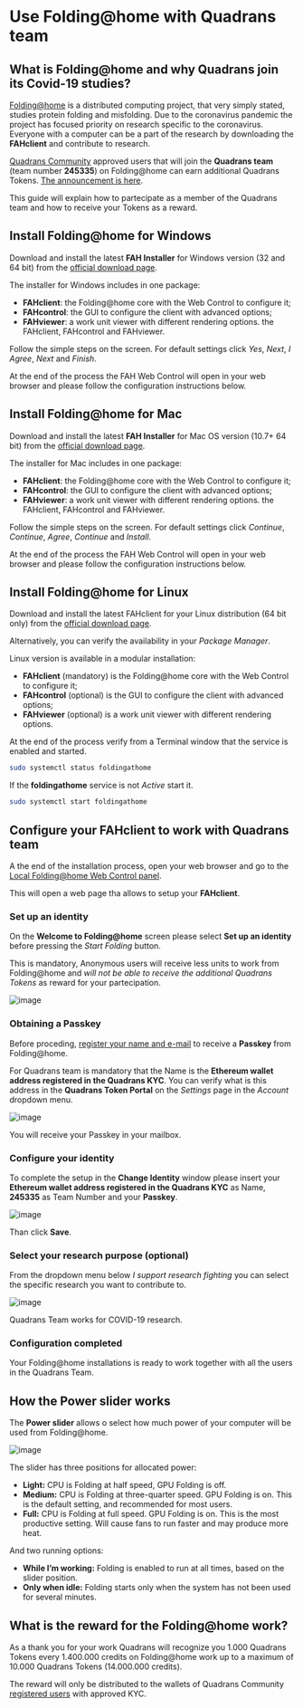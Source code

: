 Use Folding\@home with Quadrans team 
====================================

## What is Folding\@home and why Quadrans join its Covid-19 studies? 

[Folding\@home](https://foldingathome.org) is a distributed computing project, that very simply stated, studies protein folding and misfolding. Due to the coronavirus pandemic the project has focused priority on research specific to the coronavirus. Everyone with a
computer can be a part of the research by downloading the **FAHclient** and contribute to research.

[Quadrans Community](https://quadrans.io/staking.php) approved users that will join the **Quadrans team** (team number **245335**) on Folding\@home can earn additional Quadrans Tokens. [The announcement is here](https://quadrans.io/news-foldingathome-covid-19.php).

This guide will explain how to partecipate as a member of the Quadrans team and how to receive your Tokens as a reward.

## Install Folding\@home for Windows

Download and install the latest **FAH Installer** for Windows version (32 and 64 bit) from the [official download page](https://foldingathome.org/alternative-downloads/).

The installer for Windows includes in one package:
 * **FAHclient**: the Folding@home core with the Web Control to configure it;
 * **FAHcontrol**: the GUI to configure the client with advanced options;
 * **FAHviewer**: a work unit viewer with different rendering options. the FAHclient, FAHcontrol and FAHviewer.

Follow the simple steps on the screen. For default settings click
*Yes*, *Next*, *I Agree*, *Next* and *Finish*.

At the end of the process the FAH Web Control will open in your web browser and please follow the configuration instructions below.

## Install Folding\@home for Mac

Download and install the latest **FAH Installer** for Mac OS version (10.7+ 64 bit) from the [official download page](https://foldingathome.org/alternative-downloads/).

The installer for Mac includes in one package:

* **FAHclient**: the Folding@home core with the Web Control to configure it;
* **FAHcontrol**: the GUI to configure the client with advanced options;
* **FAHviewer**: a work unit viewer with different rendering options. the FAHclient, FAHcontrol and FAHviewer.

Follow the simple steps on the screen. For default settings click
*Continue*, *Continue*, *Agree*, *Continue* and *Install*.

At the end of the process the FAH Web Control will open in your web browser and please follow the configuration instructions below.

## Install Folding\@home for Linux

Download and install the latest FAHclient for your Linux distribution (64 bit only) from the [official download page](https://foldingathome.org/alternative-downloads/).

Alternatively, you can verify the availability in your *Package Manager*.

Linux version is available in a modular installation:
* **FAHclient** (mandatory) is the Folding@home core with the Web Control to configure it;
* **FAHcontrol** (optional) is the GUI to configure the client with advanced options;
* **FAHviewer** (optional) is a work unit viewer with different rendering options.

At the end of the process verify from a Terminal window that the service is enabled and started.

``` bash
sudo systemctl status foldingathome
```

If the **foldingathome** service is not *Active* start it.

``` bash
sudo systemctl start foldingathome
```

## Configure your FAHclient to work with Quadrans team 

A the end of the installation process, open your web browser and go to the [Local Folding\@home Web Control panel](https://client.foldingathome.org/).

This will open a web page tha allows to setup your **FAHclient**.

### Set up an identity

On the **Welcome to Folding\@home** screen please select **Set up an identity** before pressing the *Start Folding* button.

This is mandatory, Anonymous users will receive less units to work from Folding\@home and _will not be able to receive the additional Quadrans Tokens_ as reward for your partecipation.

![image](../_static/images/folding_at_home/folding-how-to-1-set-up-identity.png)

### Obtaining a Passkey

Before proceding, [register your name and e-mail](https://apps.foldingathome.org/getpasskey) to receive a **Passkey** from Folding\@home.

For Quadrans team is mandatory that the Name is the **Ethereum wallet address registered in the Quadrans KYC**. You can verify what is this address in the **Quadrans Token Portal** on the *Settings* page in the *Account* dropdown menu.

![image](../_static/images/folding_at_home/folding-how-to-2-obtain-a-passkey.png)

You will receive your Passkey in your mailbox.

### Configure your identity

To complete the setup in the **Change Identity** window please insert your **Ethereum wallet address registered in the Quadrans KYC** as Name, **245335** as Team Number and your **Passkey**.

![image](../_static/images/folding_at_home/folding-how-to-3-change-identity.png)

Than click **Save**.

### Select your research purpose (optional) 

From the dropdown menu below *I support research fighting* you can select the specific research you want to contribute to.

![image](../_static/images/folding_at_home/folding-how-to-5-select-research-fighting.png)

Quadrans Team works for COVID-19 research.

### Configuration completed

Your Folding\@home installations is ready to work together with all the users in the Quadrans Team.

## How the Power slider works

The **Power slider** allows o select how much power of your computer will be used from Folding\@home.

![image](../_static/images/folding_at_home/folding-how-to-4-allocate-your-power.png)

The slider has three positions for allocated power:

* **Light:** CPU is Folding at half speed, GPU Folding is off.
* **Medium:** CPU is Folding at three-quarter speed. GPU Folding is on. This is the default setting, and recommended for most users.
* **Full:** CPU is Folding at full speed. GPU Folding is on. This is the most productive setting. Will cause fans to run faster and may produce more heat.

And two running options:

* **While I’m working:** Folding is enabled to run at all times, based on the slider position.
* **Only when idle:** Folding starts only when the system has not been used for several minutes.

## What is the reward for the Folding\@home work?

As a thank you for your work Quadrans will recognize you 1.000 Quadrans Tokens every 1.400.000 credits on Folding\@home work up to a maximum of 10.000 Quadrans Tokens (14.000.000 credits).

The reward will only be distributed to the wallets of Quadrans Community [registered users](https://quadrans.io/staking.php) with approved KYC.
